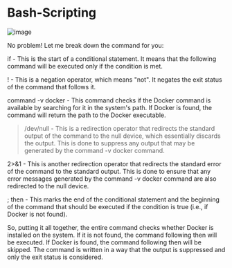 # Bash-Scripting
![image](https://user-images.githubusercontent.com/88409463/235396223-4b63a3a3-efc4-4f79-a569-df0a1758706e.png)

No problem! Let me break down the command for you:


if - This is the start of a conditional statement. It means that the following command will be executed only if the condition is met.


! - This is a negation operator, which means "not". It negates the exit status of the command that follows it.


command -v docker - This command checks if the Docker command is available by searching for it in the system's path. If Docker is found, the command will return the path to the Docker executable.


> /dev/null - This is a redirection operator that redirects the standard output of the command to the null device, which essentially discards the output. This is done to suppress any output that may be generated by the command -v docker command.


2>&1 - This is another redirection operator that redirects the standard error of the command to the standard output. This is done to ensure that any error messages generated by the command -v docker command are also redirected to the null device.


; then - This marks the end of the conditional statement and the beginning of the command that should be executed if the condition is true (i.e., if Docker is not found).


So, putting it all together, the entire command checks whether Docker is installed on the system. If it is not found, the command following then will be executed. If Docker is found, the command following then will be skipped. The command is written in a way that the output is suppressed and only the exit status is considered.
